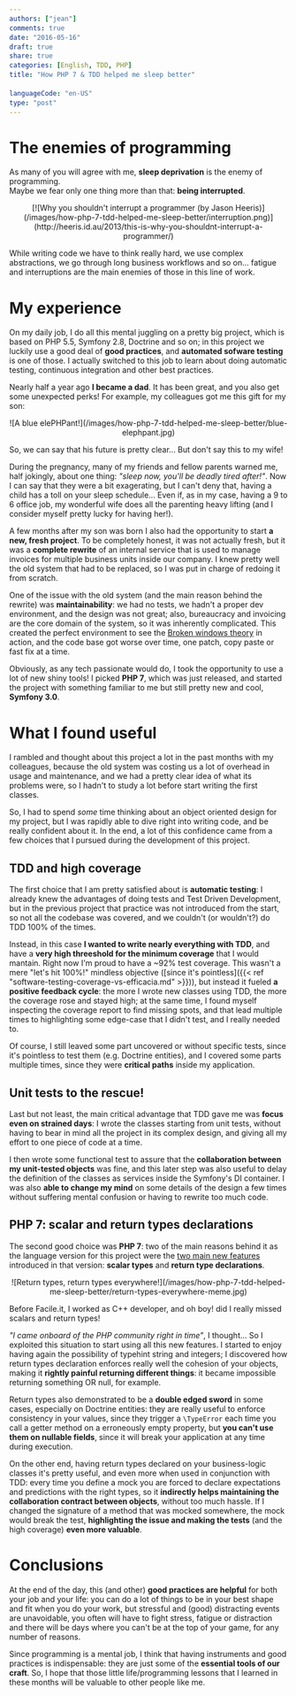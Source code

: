 ```yaml
---
authors: ["jean"]
comments: true
date: "2016-05-16"
draft: true
share: true
categories: [English, TDD, PHP]
title: "How PHP 7 & TDD helped me sleep better"

languageCode: "en-US"
type: "post"
---
```

# The enemies of programming
As many of you will agree with me, **sleep deprivation** is the enemy of programming.   
Maybe we fear only one thing more than that: **being interrupted**.
<p style="text-align: center;">
    [![Why you shouldn't interrupt a programmer (by Jason Heeris)](/images/how-php-7-tdd-helped-me-sleep-better/interruption.png)](http://heeris.id.au/2013/this-is-why-you-shouldnt-interrupt-a-programmer/)
</p>


While writing code we have to think really hard, we use complex abstractions, we go through long business workflows and so on... fatigue and interruptions are the main enemies of those in this line of work.

# My experience 
On my daily job, I do all this mental juggling on a pretty big project, which is based on PHP 5.5, Symfony 2.8, Doctrine and so on; in this project we luckily use a good deal of **good practices**, and **automated sofware testing** is one of those. I actually switched to this job to learn about doing automatic testing, continuous integration and other best practices.

Nearly half a year ago **I became a dad**. It has been great, and you also get some unexpected perks! For example, my colleagues got me this gift for my son:
<p style="text-align: center;">
    ![A blue elePHPant!](/images/how-php-7-tdd-helped-me-sleep-better/blue-elephpant.jpg)
</p>

So, we can say that his future is pretty clear... But don't say this to my wife! 

During the pregnancy, many of my friends and fellow parents warned me, half jokingly, about one thing: *"sleep now, you'll be deadly tired after!"*. Now I can say that they were a bit exagerating, but I can't deny that, having a child has a toll on your sleep schedule... Even if, as in my case, having a 9 to 6 office job, my wonderful wife does all the parenting heavy lifting (and I consider myself pretty lucky for having her!). 

A few months after my son was born I also had the opportunity to start **a new, fresh project**. To be completely honest, it was not actually fresh, but it was a **complete rewrite** of an internal service that is used to manage invoices for multiple business units inside our company. I knew pretty well the old system that had to be replaced, so I was put in charge of redoing it from scratch.

One of the issue with the old system (and the main reason behind the rewrite) was **maintainability**: we had no tests, we hadn't a proper dev environment, and the design was not great; also, bureaucracy and invoicing are the core domain of the system, so it was inherently complicated. This created the perfect environment to see the [Broken windows theory](https://en.wikipedia.org/wiki/Broken_windows_theory) in action, and the code base got worse over time, one patch, copy paste or fast fix at a time. 

Obviously, as any tech passionate would do, I took the opportunity to use a lot of new shiny tools! I picked **PHP 7**, which was just released, and started the project with something familiar to me but still pretty new and cool, **Symfony 3.0**.

# What I found useful
I rambled and thought about this project a lot in the past months with my colleagues, because the old system was costing us a lot of overhead in usage and maintenance, and we had a pretty clear idea of what its problems were, so I hadn't to study a lot before start writing the first classes.

So, I had to spend *some* time thinking about an object oriented design for my project, but I was rapidly able to dive right into writing code, and be really confident about it. In the end, a lot of this confidence came from a few choices that I pursued during the development of this project.

## TDD and high coverage
The first choice that I am pretty satisfied about is **automatic testing**: I already knew the advantages of doing tests and Test Driven Development, but in the previous project that practice was not introduced from the start, so not all the codebase was covered, and we couldn't (or wouldn't?) do TDD 100% of the times.

Instead, in this case **I wanted to write nearly everything with TDD**, and have a **very high threeshold for the minimum coverage** that I would mantain. Right now I'm proud to have a ~92% test coverage. This wasn't a mere "let's hit 100%!" mindless objective ([since it's pointless]({{< ref "software-testing-coverage-vs-efficacia.md" >}})), but instead it fueled **a positive feedback cycle**: the more I wrote new classes using TDD, the more the coverage rose and stayed high; at the same time, I found myself inspecting the coverage report to find missing spots, and that lead multiple times to highlighting some edge-case that I didn't test, and I really needed to.

Of course, I still leaved some part uncovered or without specific tests, since it's pointless to test them (e.g. Doctrine entities), and I covered some parts multiple times, since they were **critical paths** inside my application.

## Unit tests to the rescue!
Last but not least, the main critical advantage that TDD gave me was **focus even on strained days**: I wrote the classes starting from unit tests, without having to bear in mind all the project in its complex design, and giving all my effort to one piece of code at a time.
 
I then wrote some functional test to assure that the **collaboration between my unit-tested objects** was fine, and this later step was also useful to delay the definition of the classes as services inside the Symfony's DI container. I was also **able to change my mind** on some details of the design a few times without suffering mental confusion or having to rewrite too much code.

## PHP 7: scalar and return types declarations
The second good choice was **PHP 7**: two of the main reasons behind it as the language version for this project were the [two main new features](http://php.net/manual/en/migration70.new-features.php) introduced in that version: **scalar types** and **return type declarations**. 
<p style="text-align: center;">
    ![Return types, return types everywhere!](/images/how-php-7-tdd-helped-me-sleep-better/return-types-everywhere-meme.jpg)
</p>

Before Facile.it, I worked as C++ developer, and oh boy! did I really missed scalars and return types! 

*"I came onboard of the PHP community right in time"*, I thought... So I exploited this situation to start using all this new features. I started to enjoy having again the possibility of typehint string and integers; I discovered how return types declaration enforces really well the cohesion of your objects, making it **rightly painful returning different things**: it became impossible returning something OR null, for example.

Return types also demonstrated to be a **double edged sword** in some cases, especially on Doctrine entities: they are really useful to enforce consistency in your values, since they trigger a `\TypeError` each time you call a getter method on a erroneously empty property, but **you can't use them on nullable fields**, since it will break your application at any time during execution.

On the other end, having return types declared on your business-logic classes it's pretty useful, and even more when used in conjunction with TDD: every time you define a mock you are forced to declare expectations and predictions with the right types, so it **indirectly helps maintaining the collaboration contract between objects**, without too much hassle. If I changed the signature of a method that was mocked somewhere, the mock would break the test, **highlighting the issue and making the tests** (and the high coverage) **even more valuable**.

# Conclusions
At the end of the day, this (and other) **good practices are helpful** for both your job and your life: you can do a lot of things to be in your best shape and fit when you do your work, but stressful and (good) distracting events are unavoidable, you often will have to fight stress, fatigue or distraction and there will be days where you can't be at the top of your game, for any number of reasons.

Since programming is a mental job, I think that having instruments and good practices is indispensable: they are just some of the **essential tools of our craft**. So, I hope that those little life/programming lessons that I learned in these months will be valuable to other people like me.
